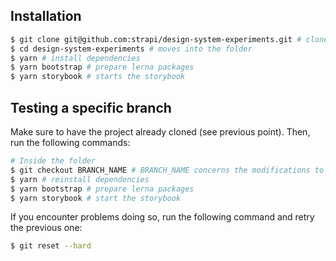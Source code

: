 ## Installation

```sh
$ git clone git@github.com:strapi/design-system-experiments.git # clone the project locally
$ cd design-system-experiments # moves into the folder
$ yarn # install dependencies
$ yarn bootstrap # prepare lerna packages
$ yarn storybook # starts the storybook
```

## Testing a specific branch

Make sure to have the project already cloned (see previous point). Then, run the following commands:

```sh
# Inside the folder
$ git checkout BRANCH_NAME # BRANCH_NAME concerns the modifications to tests
$ yarn # reinstall dependencies
$ yarn bootstrap # prepare lerna packages
$ yarn storybook # start the storybook
```

If you encounter problems doing so, run the following command and retry the previous one:

```sh
$ git reset --hard
```
